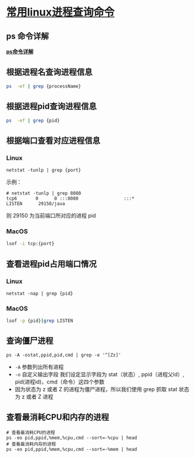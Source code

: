 # [常用linux进程查询命令](https://github.com/superleeyom/blog/issues/15)

## ps 命令详解

[**ps命令详解**](https://wangchujiang.com/linux-command/c/ps.html)

## 根据进程名查询进程信息

```sh
ps  -ef | grep {processName}
```

## 根据进程pid查询进程信息

```sh
ps  -ef | grep {pid}
```

## 根据端口查看对应进程信息

### Linux

```shell
netstat -tunlp | grep {port}
```

示例：

```
# netstat -tunlp | grep 8080
tcp6       0      0 :::8080                 :::*                    LISTEN      29150/java
```

则 29150 为当前端口所对应的进程 pid

### MacOS

```sh
lsof -i tcp:{port}
```

## 查看进程pid占用端口情况

### Linux

```shell
netstat -nap | grep {pid}
```

### MacOS

```sh
lsof -p {pid}|grep LISTEN
```

## 查询僵尸进程

```shell
ps -A -ostat,ppid,pid,cmd | grep -e '^[Zz]'
```

- `-A` 参数列出所有进程
- `-o` 自定义输出字段 我们设定显示字段为 stat（状态）, ppid（进程父id）, pid(进程id)，cmd（命令）这四个参数
- 因为状态为 z 或者 Z 的进程为僵尸进程，所以我们使用 grep 抓取 stat 状态为 z 或者 Z 进程

## 查看最消耗CPU和内存的进程

```shell
# 查看最消耗CPU的进程
ps -eo pid,ppid,%mem,%cpu,cmd --sort=-%cpu | head
# 查看最消耗内存的进程
ps -eo pid,ppid,%mem,%cpu,cmd --sort=-%mem | head
```